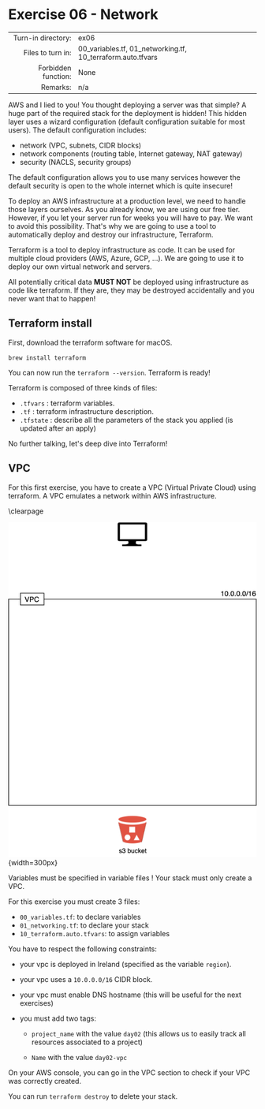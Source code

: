 # Exercise 06 - Network

|                         |                    |
| -----------------------:| ------------------ |
|   Turn-in directory:    |  ex06              |
|   Files to turn in:     |  00_variables.tf, 01_networking.tf, 10_terraform.auto.tfvars |
|   Forbidden function:   |  None              |
|   Remarks:              |  n/a               |

AWS and I lied to you! You thought deploying a server was that simple? A huge part of the required stack for the deployment is hidden! This hidden layer uses a wizard configuration (default configuration suitable for most users). The default configuration includes:
- network (VPC, subnets, CIDR blocks)
- network components (routing table, Internet gateway, NAT gateway)
- security (NACLS, security groups)

The default configuration allows you to use many services however the default security is open to the whole internet which is quite insecure!

To deploy an AWS infrastructure at a production level, we need to handle those layers ourselves. As you already know, we are using our free tier. However, if you let your server run for weeks you will have to pay. We want to avoid this possibility. That's why we are going to use a tool to automatically deploy and destroy our infrastructure, Terraform.

Terraform is a tool to deploy infrastructure as code. It can be used for multiple cloud providers (AWS, Azure, GCP, ...). We are going to use it to deploy our own virtual network and servers.

All potentially critical data **MUST NOT** be deployed using infrastructure as code like terraform. If they are, they may be destroyed accidentally and you never want that to happen!

## Terraform install

First, download the terraform software for macOS.

```
brew install terraform
```

You can now run the `terraform --version`. Terraform is ready!

Terraform is composed of three kinds of files:
- `.tfvars` : terraform variables.
- `.tf` : terraform infrastructure description.
- `.tfstate` : describe all the parameters of the stack you applied (is updated after an apply)

No further talking, let's deep dive into Terraform! 

## VPC

For this first exercise, you have to create a VPC (Virtual Private Cloud) using terraform. A VPC emulates a network within AWS infrastructure.

\clearpage

![Flask API AWS infrastructure](../assets/terraform_1.png){width=300px}

Variables must be specified in variable files ! Your stack must only create a VPC.

For this exercise you must create 3 files:

- `00_variables.tf`: to declare variables
- `01_networking.tf`: to declare your stack
- `10_terraform.auto.tfvars`: to assign variables

You have to respect the following constraints:

- your vpc is deployed in Ireland (specified as the variable `region`).

- your vpc uses a `10.0.0.0/16` CIDR block.

- your vpc must enable DNS hostname (this will be useful for the next exercises)

- you must add two tags:

    - `project_name` with the value `day02` (this allows us to easily track all resources associated to a project)

    - `Name` with the value `day02-vpc`

On your AWS console, you can go in the VPC section to check if your VPC was correctly created.

You can run `terraform destroy` to delete your stack.
